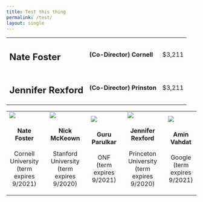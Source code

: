 ```yaml
---
title: Test this thing
permalink: /test/
layout: single
---
```


<table>
 
  <tbody>
    <tr>
      <td><h2>Nate Foster</h2></td>
      <td><strong>(Co-Director) Cornell</strong></td>
      <td>$3,211</td>
    </tr>
    <tr>
      <td><h2>Jennifer Rexford</h2></td>
      <td><strong>(Co-Director) Prinston</strong></td>
      <td>$3,211</td>
    </tr>
  </tbody>
</table>

<table>
<tbody>
<tr>
<td><a title="Nate Foster" href="http://www.cs.cornell.edu/~jnfoster/"><img src="{{ site.baseurl }}/assets/img/nate.jpg" /></a></p>
<h4 style="text-align: center;">Nate Foster</h4>
<p style="text-align: center;">Cornell University<br />(term expires 9/2021)</p>
</td>
<td style="padding-left:20px;"><a title="Nick McKeown" href="http://yuba.stanford.edu/~nickm/"><img src="{{ site.baseurl }}/assets/img/nate.jpg" /></a></p>
<h4 style="text-align: center;">Nick McKeown</h4>
<p style="text-align: center;">Stanford University<br />(term expires 9/2020)</p>
</td>
<td style="padding-left:20px;"><a title="Guru Parulkar" href="https://www.linkedin.com/in/guruparulkar/"><img src="{{ site.baseurl }}/assets/img/nate.jpg" /></a></p>
<h4 style="text-align: center;">Guru Parulkar</h4>
<p style="text-align: center;">ONF<br />(term expires 9/2021)</p>
</td>
<td style="padding-left:20px;"><a title="Jennifer Rexford" href="http://www.cs.princeton.edu/~jrex/"><img src="{{ site.baseurl }}/assets/img/jen.jpg" /></a></p>
<h4 style="text-align: center;">Jennifer Rexford</h4>
<p style="text-align: center;">Princeton University<br />(term expires 9/2020)</p>
</td>
<td style="padding-left:20px;"><a title="Amin Vahdat" href="https://research.google.com/pubs/AminVahdat.html"><img src="{{ site.baseurl }}/assets/img/aarti.jpg" /></a></p>
<h4 style="text-align: center;">Amin Vahdat</h4>
<p style="text-align: center;">Google<br />(term expires 9/2021)</p>
</td>
</tr>
</tbody>
</table>
